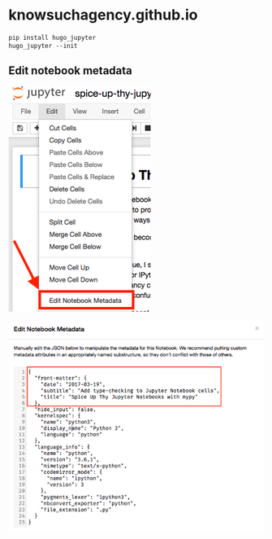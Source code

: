 # knowsuchagency.github.io

    pip install hugo_jupyter
    hugo_jupyter --init

## Edit notebook metadata

![edit notebook](static/img/tut1.png)

![edit metadata](static/img/tut2.png)
